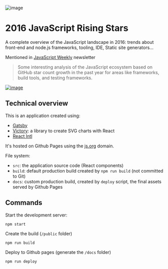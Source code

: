 ![image](https://cloud.githubusercontent.com/assets/5546996/21958450/fceccf32-daf1-11e6-8913-a0fce9c4e7bf.png)

# 2016 JavaScript Rising Stars

A complete overview of the JavaScript landscape in 2016: trends about front-end and node.js frameworks, tooling, IDE, Static site generators...

Mentioned in [JavaScript Weekly](http://javascriptweekly.com/issues/318) newsletter

> Some interesting analysis of the JavaScript ecosystem based on GitHub star count growth in the past year for areas like frameworks, build tools, and testing frameworks.

[![image](https://cloud.githubusercontent.com/assets/5546996/22129924/4f5876ce-deec-11e6-810a-a0b012fe465c.png)](http://javascriptweekly.com/issues/318)

## Technical overview

This is an application created using:

* [Gatsby](https://github.com/gatsbyjs/gatsby)
* [Victory](http://formidable.com/open-source/victory/): a library to create SVG charts with React
* [React Intl](https://github.com/yahoo/react-intl)

It's hosted on Github Pages using the [js.org](https://js.org/) domain.

File system:

* `src`: the application source code (React components)
* `build`: default production build created by `npm run build` (not committed to Git)
* `docs`: custom production build, created by `deploy` script, the final assets served by Github Pages

## Commands

Start the development server:

```
npm start
```

Create the build (`/public` folder)

```
npm run build
```

Deploy to Github pages (generate the `/docs` folder)

```
npm run deploy
```

